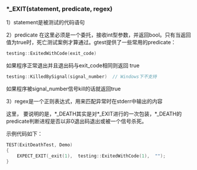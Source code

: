 ### \*\_EXIT(statement, predicate, regex)

1）statement是被测试的代码语句

2）predicate 在这里必须是一个委托，接收int型参数，并返回bool。只有当返回值为true时，死亡测试案例才算通过。gtest提供了一些常用的predicate：

```cpp
testing::ExitedWithCode(exit_code)
```
如果程序正常退出并且退出码与exit_code相同则返回 true

```cpp
testing::KilledBySignal(signal_number)  // Windows下不支持
```
如果程序被signal_number信号kill的话就返回true

3）regex是一个正则表达式，用来匹配异常时在stderr中输出的内容

这里， 要说明的是，\*\_DEATH其实是对\*\_EXIT进行的一次包装，\*\_DEATH的predicate判断进程是否以非0退出码退出或被一个信号杀死。

示例代码如下：

```cpp
TEST(ExitDeathTest, Demo)
{
    EXPECT_EXIT(_exit(1),  testing::ExitedWithCode(1),  "");
}
```
